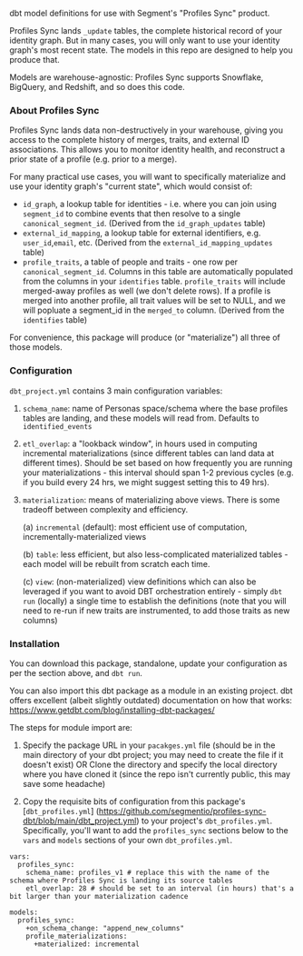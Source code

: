 dbt model definitions for use with Segment's "Profiles Sync" product.

Profiles Sync lands `_update` tables, the complete historical record of your identity graph. But in many cases, you will only want to use your identity graph's most recent state. The models in this repo are designed to help you produce that.

Models are warehouse-agnostic: Profiles Sync supports Snowflake, BigQuery, and Redshift, and so does this code.


### About Profiles Sync
Profiles Sync lands data non-destructively in your warehouse, giving you access to the complete history of merges, traits, and external ID associations. This allows you to monitor identity health, and reconstruct a prior state of a profile (e.g. prior to a merge). 

For many practical use cases, you will want to specifically materialize and use your identity graph's "current state", which would consist of:

- `id_graph`, a lookup table for identities - i.e. where you can join using `segment_id` to combine events that then resolve to a single `canonical_segment_id`. (Derived from the `id_graph_updates` table)
- `external_id_mapping`, a lookup table for external identifiers, e.g. `user_id`,`email`, etc. (Derived from the `external_id_mapping_updates` table)
- `profile_traits`, a table of people and traits - one row per `canonical_segment_id`. Columns in this table are automatically populated from the columns in your `identifies` table. `profile_traits` will include merged-away profiles as well (we don't delete rows). If a profile is merged into another profile, all trait values will be set to NULL, and we will popluate a segment_id in the `merged_to` column. (Derived from the `identifies` table)


For convenience, this package will produce (or "materialize") all three of those models. 

### Configuration

`dbt_project.yml` contains 3 main configuration variables:

1. `schema_name`: name of Personas space/schema where the base profiles tables are landing, and these models will read from. Defaults to `identified_events`

2. `etl_overlap`: a "lookback window", in hours used in computing incremental materializations (since different tables can land data at different times). Should be set based on how frequently you are running your materializations - this interval should span 1-2 previous cycles (e.g. if you build every 24 hrs, we might suggest setting this to 49 hrs).

2. `materialization`: means of materializing above views. There is some tradeoff between complexity and efficiency. 

	(a) `incremental` (default): most efficient use of computation, incrementally-materialized views 

	(b) `table`: less efficient, but also less-complicated materialized tables - each model will be rebuilt from scratch each time.
	
	(c) `view`: (non-materialized) view definitions which can also be leveraged if you want to avoid DBT orchestration entirely - simply `dbt run` (locally) a single time to establish the definitions (note that you will need to re-run if new traits are instrumented, to add those traits as new columns)


### Installation

You can download this package, standalone, update your configuration as per the section above, and `dbt run`.

You can also import this dbt package as a module in an existing project. dbt offers excellent (albeit slightly outdated) documentation on how that works: https://www.getdbt.com/blog/installing-dbt-packages/

The steps for module import are:

1. Specify the package URL in your `pacakges.yml` file (should be in the main directory of your dbt project; you may need to create the file if it doesn't exist)
OR 
Clone the directory and specify the local directory where you have cloned it (since the repo isn't currently public, this may save some headache)

2. Copy the requisite bits of configuration from this package's [`dbt_profiles.yml`] (https://github.com/segmentio/profiles-sync-dbt/blob/main/dbt_project.yml) to your project's `dbt_profiles.yml`. Specifically, you'll want to add the `profiles_sync` sections below to the `vars` and `models` sections of your own `dbt_profiles.yml`.

```
vars:
  profiles_sync:
    schema_name: profiles_v1 # replace this with the name of the schema where Profiles Sync is landing its source tables
    etl_overlap: 28 # should be set to an interval (in hours) that's a bit larger than your materialization cadence

models:
  profiles_sync:
    +on_schema_change: "append_new_columns"
    profile_materializations:
      +materialized: incremental

```